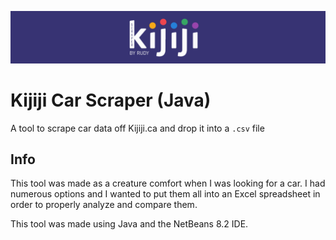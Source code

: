![Banner](logo/mainBanner.png)
# Kijiji Car Scraper (Java)
A tool to scrape car data off Kijiji.ca and drop it into a `.csv` file

## Info
This tool was made as a creature comfort when I was looking for a car. I had numerous options and I wanted to put them all into an Excel spreadsheet in order to properly analyze and compare them.

This tool was made using Java and the NetBeans 8.2 IDE.
